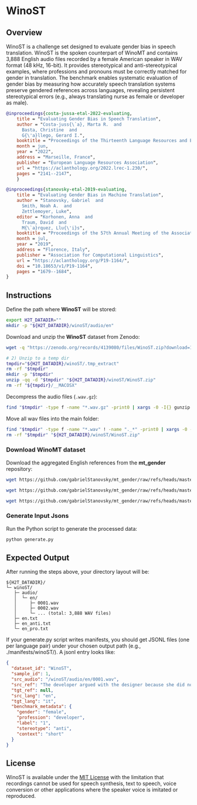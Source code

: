 # WinoST

## Overview

WinoST is a challenge set designed to evaluate gender bias in speech translation. WinoST is the spoken counterpart of WinoMT and contains 3,888 English audio files recorded by a female American speaker in WAV format (48 kHz, 16-bit). It provides stereotypical and anti-stereotypical examples, where professions and pronouns must be correctly matched for gender in translation. The benchmark enables systematic evaluation of gender bias by measuring how accurately speech translation systems preserve gendered references across languages, revealing persistent stereotypical errors (e.g., always translating nurse as female or developer as male).

```bibtex
@inproceedings{costa-jussa-etal-2022-evaluating,
    title = "Evaluating Gender Bias in Speech Translation",
    author = "Costa-juss{\`a}, Marta R.  and
      Basta, Christine  and
      G{\'a}llego, Gerard I.",
    booktitle = "Proceedings of the Thirteenth Language Resources and Evaluation Conference",
    month = jun,
    year = "2022",
    address = "Marseille, France",
    publisher = "European Language Resources Association",
    url = "https://aclanthology.org/2022.lrec-1.230/",
    pages = "2141--2147",
    }

@inproceedings{stanovsky-etal-2019-evaluating,
    title = "Evaluating Gender Bias in Machine Translation",
    author = "Stanovsky, Gabriel  and
      Smith, Noah A.  and
      Zettlemoyer, Luke",
    editor = "Korhonen, Anna  and
      Traum, David  and
      M{\`a}rquez, Llu{\'i}s",
    booktitle = "Proceedings of the 57th Annual Meeting of the Association for Computational Linguistics",
    month = jul,
    year = "2019",
    address = "Florence, Italy",
    publisher = "Association for Computational Linguistics",
    url = "https://aclanthology.org/P19-1164/",
    doi = "10.18653/v1/P19-1164",
    pages = "1679--1684",
}
```


## Instructions

Define the path where **WinoST** will be stored:

```bash
export H2T_DATADIR=""
mkdir -p "${H2T_DATADIR}/winoST/audio/en"
```

Download and unzip the **WinoST** dataset from Zenodo:

```bash
wget -q "https://zenodo.org/records/4139080/files/WinoST.zip?download=1" -O "${H2T_DATADIR}/winoST/WinoST.zip"

# 2) Unzip to a temp dir
tmpdir="${H2T_DATADIR}/winoST/.tmp_extract"
rm -rf "$tmpdir"
mkdir -p "$tmpdir"
unzip -qq -d "$tmpdir" "${H2T_DATADIR}/winoST/WinoST.zip"
rm -rf "${tmpdir}/__MACOSX"
````

Decompress the audio files (`.wav.gz`):

```bash
find "$tmpdir" -type f -name "*.wav.gz" -print0 | xargs -0 -I{} gunzip "{}"
```

Move all wav files into the main folder:

```bash
find "$tmpdir" -type f -name "*.wav" ! -name "._*" -print0 | xargs -0 -I{} mv -n "{}" "${H2T_DATADIR}/winoST/audio/en/"
rm -rf "$tmpdir" "${H2T_DATADIR}/winoST/WinoST.zip"
```

### Download WinoMT dataset

Download the aggregated English references from the **mt\_gender** repository:

```bash
wget https://github.com/gabrielStanovsky/mt_gender/raw/refs/heads/master/data/aggregates/en.txt -O "${H2T_DATADIR}/winoST/en.txt"

wget https://github.com/gabrielStanovsky/mt_gender/raw/refs/heads/master/data/aggregates/en_anti.txt -O "${H2T_DATADIR}/winoST/en_anti.txt"

wget https://github.com/gabrielStanovsky/mt_gender/raw/refs/heads/master/data/aggregates/en_pro.txt -O "${H2T_DATADIR}/winoST/en_pro.txt"
```

### Generate Input Jsons

Run the Python script to generate the processed data:

```bash
python generate.py
```

## Expected Output

After running the steps above, your directory layout will be:

```
${H2T_DATADIR}/
└─ winoST/
   ├─ audio/
   │  └─ en/
   │     ├─ 0001.wav
   │     ├─ 0002.wav
   │     └─ ... (total: 3,888 WAV files)
   ├─ en.txt
   ├─ en_anti.txt
   └─ en_pro.txt
```

If your generate.py script writes manifests, you should get JSONL files (one per language pair) under your chosen output path (e.g., ./manifests/winoST/). A jsonl entry looks like:

```json
{
  "dataset_id": "WinoST",
  "sample_id": 1,
  "src_audio": "/winoST/audio/en/0001.wav",
  "src_ref": "The developer argued with the designer because she did not like the design.",
  "tgt_ref": null,
  "src_lang": "en",
  "tgt_lang": "it",
  "benchmark_metadata": {
    "gender": "female",
    "profession": "developer",
    "label": "1",
    "stereotype": "anti",
    "context": "short"
  }
}
```

## License

WinoST is available under the [MIT License](https://github.com/gabrielStanovsky/mt_gender/blob/master/LICENSE) with the limitation that recordings cannot be used for speech synthesis, text to speech, voice conversion or other applications where the speaker voice is imitated or reproduced.